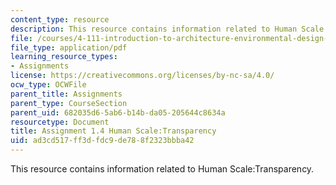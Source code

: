 ```yaml
---
content_type: resource
description: This resource contains information related to Human Scale:Transparency.
file: /courses/4-111-introduction-to-architecture-environmental-design-spring-2014/ad3cd517ff3dfdc9de788f2323bbba42_MIT4_111S14_Assignment_1.4.pdf
file_type: application/pdf
learning_resource_types:
- Assignments
license: https://creativecommons.org/licenses/by-nc-sa/4.0/
ocw_type: OCWFile
parent_title: Assignments
parent_type: CourseSection
parent_uid: 682035d6-5ab6-b14b-da05-205644c8634a
resourcetype: Document
title: Assignment 1.4 Human Scale:Transparency
uid: ad3cd517-ff3d-fdc9-de78-8f2323bbba42
---
```

This resource contains information related to Human Scale:Transparency.